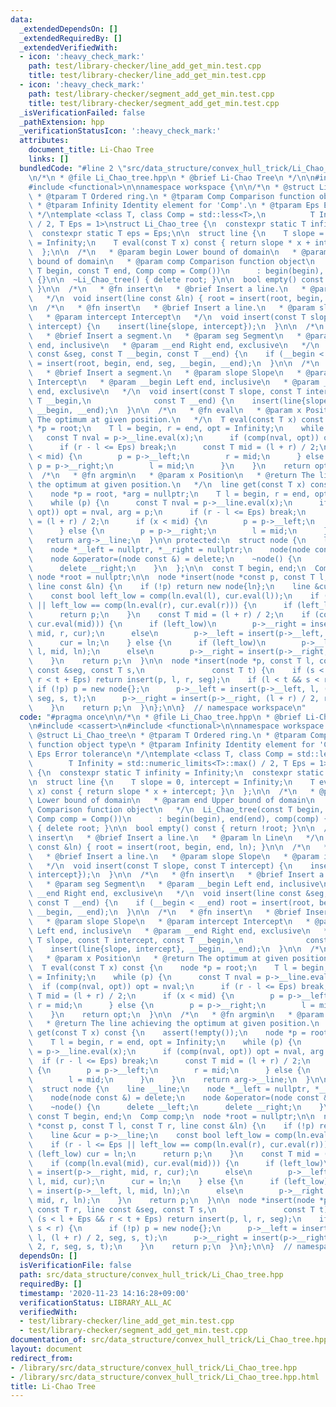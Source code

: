 ```yaml
---
data:
  _extendedDependsOn: []
  _extendedRequiredBy: []
  _extendedVerifiedWith:
  - icon: ':heavy_check_mark:'
    path: test/library-checker/line_add_get_min.test.cpp
    title: test/library-checker/line_add_get_min.test.cpp
  - icon: ':heavy_check_mark:'
    path: test/library-checker/segment_add_get_min.test.cpp
    title: test/library-checker/segment_add_get_min.test.cpp
  _isVerificationFailed: false
  _pathExtension: hpp
  _verificationStatusIcon: ':heavy_check_mark:'
  attributes:
    document_title: Li-Chao Tree
    links: []
  bundledCode: "#line 2 \"src/data_structure/convex_hull_trick/Li_Chao_tree.hpp\"\n\
    \n/*\n * @file Li_Chao_tree.hpp\n * @brief Li-Chao Tree\n */\n\n#include <cassert>\n\
    #include <functional>\n\nnamespace workspace {\n\n/*\n * @struct Li_Chao_tree\n\
    \ * @tparam T Ordered ring.\n * @tparam Comp Comparison function object type\n\
    \ * @tparam Infinity Identity element for 'Comp'.\n * @tparam Eps Error tolerance\n\
    \ */\ntemplate <class T, class Comp = std::less<T>,\n          T Infinity = std::numeric_limits<T>::max()\
    \ / 2, T Eps = 1>\nstruct Li_Chao_tree {\n  constexpr static T infinity = Infinity;\n\
    \  constexpr static T eps = Eps;\n\n  struct line {\n    T slope = 0, intercept\
    \ = Infinity;\n    T eval(const T x) const { return slope * x + intercept; }\n\
    \  };\n\n  /*\n   * @param begin Lower bound of domain\n   * @param end Upper\
    \ bound of domain\n   * @param comp Comparison function object\n   */\n  Li_Chao_tree(const\
    \ T begin, const T end, Comp comp = Comp())\n      : begin(begin), end(end), comp(comp)\
    \ {}\n\n  ~Li_Chao_tree() { delete root; }\n\n  bool empty() const { return !root;\
    \ }\n\n  /*\n   * @fn insert\n   * @brief Insert a line.\n   * @param ln Line\n\
    \   */\n  void insert(line const &ln) { root = insert(root, begin, end, ln); }\n\
    \n  /*\n   * @fn insert\n   * @brief Insert a line.\n   * @param slope Slope\n\
    \   * @param intercept Intercept\n   */\n  void insert(const T slope, const T\
    \ intercept) {\n    insert(line{slope, intercept});\n  }\n\n  /*\n   * @fn insert\n\
    \   * @brief Insert a segment.\n   * @param seg Segment\n   * @param __begin Left\
    \ end, inclusive\n   * @param __end Right end, exclusive\n   */\n  void insert(line\
    \ const &seg, const T __begin, const T __end) {\n    if (__begin < __end) root\
    \ = insert(root, begin, end, seg, __begin, __end);\n  }\n\n  /*\n   * @fn insert\n\
    \   * @brief Insert a segment.\n   * @param slope Slope\n   * @param intercept\
    \ Intercept\n   * @param __begin Left end, inclusive\n   * @param __end Right\
    \ end, exclusive\n   */\n  void insert(const T slope, const T intercept, const\
    \ T __begin,\n              const T __end) {\n    insert(line{slope, intercept},\
    \ __begin, __end);\n  }\n\n  /*\n   * @fn eval\n   * @param x Position\n   * @return\
    \ The optimum at given position.\n   */\n  T eval(const T x) const {\n    node\
    \ *p = root;\n    T l = begin, r = end, opt = Infinity;\n    while (p) {\n   \
    \   const T nval = p->__line.eval(x);\n      if (comp(nval, opt)) opt = nval;\n\
    \      if (r - l <= Eps) break;\n      const T mid = (l + r) / 2;\n      if (x\
    \ < mid) {\n        p = p->__left;\n        r = mid;\n      } else {\n       \
    \ p = p->__right;\n        l = mid;\n      }\n    }\n    return opt;\n  }\n\n\
    \  /*\n   * @fn argmin\n   * @param x Position\n   * @return The line achieving\
    \ the optimum at given position.\n   */\n  line get(const T x) const {\n    assert(!empty());\n\
    \    node *p = root, *arg = nullptr;\n    T l = begin, r = end, opt = Infinity;\n\
    \    while (p) {\n      const T nval = p->__line.eval(x);\n      if (comp(nval,\
    \ opt)) opt = nval, arg = p;\n      if (r - l <= Eps) break;\n      const T mid\
    \ = (l + r) / 2;\n      if (x < mid) {\n        p = p->__left;\n        r = mid;\n\
    \      } else {\n        p = p->__right;\n        l = mid;\n      }\n    }\n \
    \   return arg->__line;\n  }\n\n protected:\n  struct node {\n    line __line;\n\
    \    node *__left = nullptr, *__right = nullptr;\n    node(node const &) = delete;\n\
    \    node &operator=(node const &) = delete;\n    ~node() {\n      delete __left;\n\
    \      delete __right;\n    }\n  };\n\n  const T begin, end;\n  Comp comp;\n \
    \ node *root = nullptr;\n\n  node *insert(node *const p, const T l, const T r,\
    \ line const &ln) {\n    if (!p) return new node{ln};\n    line &cur = p->__line;\n\
    \    const bool left_low = comp(ln.eval(l), cur.eval(l));\n    if (r - l <= Eps\
    \ || left_low == comp(ln.eval(r), cur.eval(r))) {\n      if (left_low) cur = ln;\n\
    \      return p;\n    }\n    const T mid = (l + r) / 2;\n    if (comp(ln.eval(mid),\
    \ cur.eval(mid))) {\n      if (left_low)\n        p->__right = insert(p->__right,\
    \ mid, r, cur);\n      else\n        p->__left = insert(p->__left, l, mid, cur);\n\
    \      cur = ln;\n    } else {\n      if (left_low)\n        p->__left = insert(p->__left,\
    \ l, mid, ln);\n      else\n        p->__right = insert(p->__right, mid, r, ln);\n\
    \    }\n    return p;\n  }\n\n  node *insert(node *p, const T l, const T r, line\
    \ const &seg, const T s,\n               const T t) {\n    if (s < l + Eps &&\
    \ r < t + Eps) return insert(p, l, r, seg);\n    if (l < t && s < r) {\n     \
    \ if (!p) p = new node{};\n      p->__left = insert(p->__left, l, (l + r) / 2,\
    \ seg, s, t);\n      p->__right = insert(p->__right, (l + r) / 2, r, seg, s, t);\n\
    \    }\n    return p;\n  }\n};\n\n}  // namespace workspace\n"
  code: "#pragma once\n\n/*\n * @file Li_Chao_tree.hpp\n * @brief Li-Chao Tree\n */\n\
    \n#include <cassert>\n#include <functional>\n\nnamespace workspace {\n\n/*\n *\
    \ @struct Li_Chao_tree\n * @tparam T Ordered ring.\n * @tparam Comp Comparison\
    \ function object type\n * @tparam Infinity Identity element for 'Comp'.\n * @tparam\
    \ Eps Error tolerance\n */\ntemplate <class T, class Comp = std::less<T>,\n  \
    \        T Infinity = std::numeric_limits<T>::max() / 2, T Eps = 1>\nstruct Li_Chao_tree\
    \ {\n  constexpr static T infinity = Infinity;\n  constexpr static T eps = Eps;\n\
    \n  struct line {\n    T slope = 0, intercept = Infinity;\n    T eval(const T\
    \ x) const { return slope * x + intercept; }\n  };\n\n  /*\n   * @param begin\
    \ Lower bound of domain\n   * @param end Upper bound of domain\n   * @param comp\
    \ Comparison function object\n   */\n  Li_Chao_tree(const T begin, const T end,\
    \ Comp comp = Comp())\n      : begin(begin), end(end), comp(comp) {}\n\n  ~Li_Chao_tree()\
    \ { delete root; }\n\n  bool empty() const { return !root; }\n\n  /*\n   * @fn\
    \ insert\n   * @brief Insert a line.\n   * @param ln Line\n   */\n  void insert(line\
    \ const &ln) { root = insert(root, begin, end, ln); }\n\n  /*\n   * @fn insert\n\
    \   * @brief Insert a line.\n   * @param slope Slope\n   * @param intercept Intercept\n\
    \   */\n  void insert(const T slope, const T intercept) {\n    insert(line{slope,\
    \ intercept});\n  }\n\n  /*\n   * @fn insert\n   * @brief Insert a segment.\n\
    \   * @param seg Segment\n   * @param __begin Left end, inclusive\n   * @param\
    \ __end Right end, exclusive\n   */\n  void insert(line const &seg, const T __begin,\
    \ const T __end) {\n    if (__begin < __end) root = insert(root, begin, end, seg,\
    \ __begin, __end);\n  }\n\n  /*\n   * @fn insert\n   * @brief Insert a segment.\n\
    \   * @param slope Slope\n   * @param intercept Intercept\n   * @param __begin\
    \ Left end, inclusive\n   * @param __end Right end, exclusive\n   */\n  void insert(const\
    \ T slope, const T intercept, const T __begin,\n              const T __end) {\n\
    \    insert(line{slope, intercept}, __begin, __end);\n  }\n\n  /*\n   * @fn eval\n\
    \   * @param x Position\n   * @return The optimum at given position.\n   */\n\
    \  T eval(const T x) const {\n    node *p = root;\n    T l = begin, r = end, opt\
    \ = Infinity;\n    while (p) {\n      const T nval = p->__line.eval(x);\n    \
    \  if (comp(nval, opt)) opt = nval;\n      if (r - l <= Eps) break;\n      const\
    \ T mid = (l + r) / 2;\n      if (x < mid) {\n        p = p->__left;\n       \
    \ r = mid;\n      } else {\n        p = p->__right;\n        l = mid;\n      }\n\
    \    }\n    return opt;\n  }\n\n  /*\n   * @fn argmin\n   * @param x Position\n\
    \   * @return The line achieving the optimum at given position.\n   */\n  line\
    \ get(const T x) const {\n    assert(!empty());\n    node *p = root, *arg = nullptr;\n\
    \    T l = begin, r = end, opt = Infinity;\n    while (p) {\n      const T nval\
    \ = p->__line.eval(x);\n      if (comp(nval, opt)) opt = nval, arg = p;\n    \
    \  if (r - l <= Eps) break;\n      const T mid = (l + r) / 2;\n      if (x < mid)\
    \ {\n        p = p->__left;\n        r = mid;\n      } else {\n        p = p->__right;\n\
    \        l = mid;\n      }\n    }\n    return arg->__line;\n  }\n\n protected:\n\
    \  struct node {\n    line __line;\n    node *__left = nullptr, *__right = nullptr;\n\
    \    node(node const &) = delete;\n    node &operator=(node const &) = delete;\n\
    \    ~node() {\n      delete __left;\n      delete __right;\n    }\n  };\n\n \
    \ const T begin, end;\n  Comp comp;\n  node *root = nullptr;\n\n  node *insert(node\
    \ *const p, const T l, const T r, line const &ln) {\n    if (!p) return new node{ln};\n\
    \    line &cur = p->__line;\n    const bool left_low = comp(ln.eval(l), cur.eval(l));\n\
    \    if (r - l <= Eps || left_low == comp(ln.eval(r), cur.eval(r))) {\n      if\
    \ (left_low) cur = ln;\n      return p;\n    }\n    const T mid = (l + r) / 2;\n\
    \    if (comp(ln.eval(mid), cur.eval(mid))) {\n      if (left_low)\n        p->__right\
    \ = insert(p->__right, mid, r, cur);\n      else\n        p->__left = insert(p->__left,\
    \ l, mid, cur);\n      cur = ln;\n    } else {\n      if (left_low)\n        p->__left\
    \ = insert(p->__left, l, mid, ln);\n      else\n        p->__right = insert(p->__right,\
    \ mid, r, ln);\n    }\n    return p;\n  }\n\n  node *insert(node *p, const T l,\
    \ const T r, line const &seg, const T s,\n               const T t) {\n    if\
    \ (s < l + Eps && r < t + Eps) return insert(p, l, r, seg);\n    if (l < t &&\
    \ s < r) {\n      if (!p) p = new node{};\n      p->__left = insert(p->__left,\
    \ l, (l + r) / 2, seg, s, t);\n      p->__right = insert(p->__right, (l + r) /\
    \ 2, r, seg, s, t);\n    }\n    return p;\n  }\n};\n\n}  // namespace workspace\n"
  dependsOn: []
  isVerificationFile: false
  path: src/data_structure/convex_hull_trick/Li_Chao_tree.hpp
  requiredBy: []
  timestamp: '2020-11-23 14:16:28+09:00'
  verificationStatus: LIBRARY_ALL_AC
  verifiedWith:
  - test/library-checker/line_add_get_min.test.cpp
  - test/library-checker/segment_add_get_min.test.cpp
documentation_of: src/data_structure/convex_hull_trick/Li_Chao_tree.hpp
layout: document
redirect_from:
- /library/src/data_structure/convex_hull_trick/Li_Chao_tree.hpp
- /library/src/data_structure/convex_hull_trick/Li_Chao_tree.hpp.html
title: Li-Chao Tree
---
```

